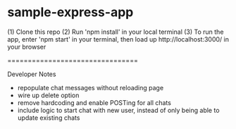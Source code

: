# sample-express-app

(1) Clone this repo
(2) Run 'npm install' in your local terminal
(3) To run the app, enter 'npm start' in your terminal, then load up http://localhost:3000/ in your browser

================================

Developer Notes

- repopulate chat messages without reloading page
- wire up delete option
- remove hardcoding and enable POSTing for all chats
- include logic to start chat with new user, instead of only being able to update existing chats

